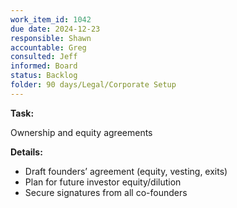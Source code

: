 ```yaml
---
work_item_id: 1042
due date: 2024-12-23
responsible: Shawn
accountable: Greg
consulted: Jeff
informed: Board
status: Backlog
folder: 90 days/Legal/Corporate Setup
---
```


**Task:**

Ownership and equity agreements

**Details:**

- Draft founders’ agreement (equity, vesting, exits)
- Plan for future investor equity/dilution
- Secure signatures from all co-founders
